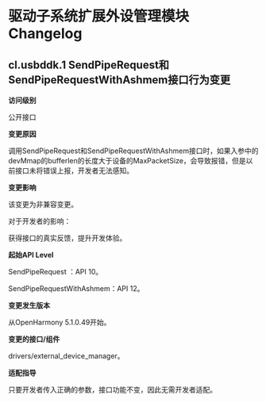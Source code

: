 # 驱动子系统扩展外设管理模块Changelog

## cl.usbddk.1 SendPipeRequest和SendPipeRequestWithAshmem接口行为变更

**访问级别**

公开接口

**变更原因**

调用SendPipeRequest和SendPipeRequestWithAshmem接口时，如果入参中的devMmap的bufferlen的长度大于设备的MaxPacketSize，会导致报错，但是以前接口未将错误上报，开发者无法感知。

**变更影响**

该变更为非兼容变更。

对于开发者的影响：

获得接口的真实反馈，提升开发体验。

**起始API Level**

SendPipeRequest ：API 10。

SendPipeRequestWithAshmem：API 12。

**变更发生版本**

从OpenHarmony 5.1.0.49开始。

**变更的接口/组件**

drivers/external_device_manager。

**适配指导**

只要开发者传入正确的参数，接口功能不变，因此无需开发者适配。